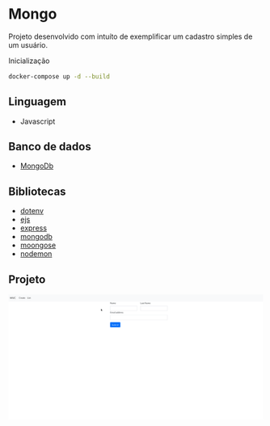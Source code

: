 # Mongo

Projeto desenvolvido com intuíto de exemplificar um cadastro simples de um usuário.


Inicialização
```bash
docker-compose up -d --build
```

## Linguagem

* Javascript

## Banco de dados
* [MongoDb](https://www.mongodb.com/cloud/atlas/lp/try2?utm_content=rlsavisitor&utm_source=google&utm_campaign=gs_americas_rlsamultirest_search_core_brand_atlas_desktop_rlsa&utm_term=mongodb&utm_medium=cpc_paid_search&utm_ad=e&utm_ad_campaign_id=14412646314&adgroup=131761122172&gclid=Cj0KCQjw06OTBhC_ARIsAAU1yOWO7g2Cw2aucRs9MzuWBWRnzuTouieskdxWam0sRYCG96UBrHxqC0MaAp01EALw_wcB)

## Bibliotecas
* [dotenv](https://www.npmjs.com/package/dotenv)
* [ejs](https://www.npmjs.com/package/ejs)
* [express](https://www.npmjs.com/package/express)
* [mongodb](https://www.npmjs.com/package/mongodb)
* [moongose](https://www.npmjs.com/package/moongose)
* [nodemon](https://www.npmjs.com/package/nodemon)

## Projeto
![](App.gif)
